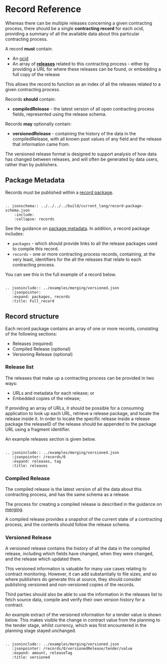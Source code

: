 # Record Reference

Whereas there can be multiple releases concerning a given contracting process, there should be a single **contracting record** for each ocid, providing a summary of all the available data about this particular contracting process.

A record **must** contain:

* An [ocid](../../../identifiers/#ocid)
* An array of **[releases](#release)** related to this contracting process - either by providing a URL for where these releases can be found, or embedding a full copy of the release

This allows the record to function as an index of all the releases related to a given contracting process.

Records **should** contain:

* **compiledRelease** - the latest version of all open contracting process fields, represented using the release schema.

Records **may** optionally contain:

* **versionedRelease** - containing the history of the data in the compiledRelease, with all known past values of any field and the release that information came from. 

The versioned release format is designed to support analysis of how data has changed between releases, and will often be generated by data users, rather than by publishers.

## Package Metadata

Records must be published within a [record package](record_package.md).

```eval_rst

.. jsonschema:: ../../../../build/current_lang/record-package-schema.json
    :include:
    :collapse: records

```

See the guidance on [package metadata](../../../reference#package-metadata). In addition, a record package includes:

* `packages` - which should provide links to all the release packages used to compile this record.
* `records` - one or more contracting process records, containing, at the very least, identifiers for the all the releases that relate to each contracting process.

You can see this in the full example of a record below.

```eval_rst

.. jsoninclude:: ../examples/merging/versioned.json
   :jsonpointer:
   :expand: packages, records
   :title: Full_record

```

## Record structure

Each record package contains an array of one or more records, consisting of the following sections:

* Releases (required)
* Compiled Release (optional)
* Versioning Release (optional)

### Release list

The releases that make up a contracting process can be provided in two ways:

* URLs and metadata for each release; or
* Embedded copies of the release;

If providing an array of URLs, it should be possible for a consuming application to look up each URL, retrieve a release package, and locate the release inside it. In order to locate the specific release inside a release package the releaseID of the release should be appended to the package URL using a fragment identifier.

An example releases section is given below.

```eval_rst

.. jsoninclude:: ../examples/merging/versioned.json
   :jsonpointer: /records/0
   :expand: releases, tag
   :title: releases

```

### Compiled Release

The compiled release is the latest version of all the data about this contracting process, and has the same schema as a release.

The process for creating a compiled release is described in the guidance on [merging](merging.md).

A compiled release provides a snapshot of the current state of a contracting process, and the contents should follow the release schema.

### Versioned Release

A versioned release contains the history of all the data in the compiled release, including which fields have changed, when they were changed, and the release which updated them.

This versioned information is valuable for many use cases relating to contract monitoring. However, it can add substantially to file sizes, and so where publishers do generate this at source, they should consider publishing versioned and non-versioned copies of the records.

Third parties should also be able to use the information in the releases list to fetch source data, compile and verify their own version history for a contract.

An example extract of the versioned information for a tender value is shown below. This makes visible the change in contract value from the planning to the tender stage, whilst currency, which was first encountered in the planning stage stayed unchanged.

```eval_rst

.. jsoninclude:: ../examples/merging/versioned.json
   :jsonpointer: /records/0/versionedRelease/tender/value
   :expand: amount, releaseTag
   :title: versioned

```
